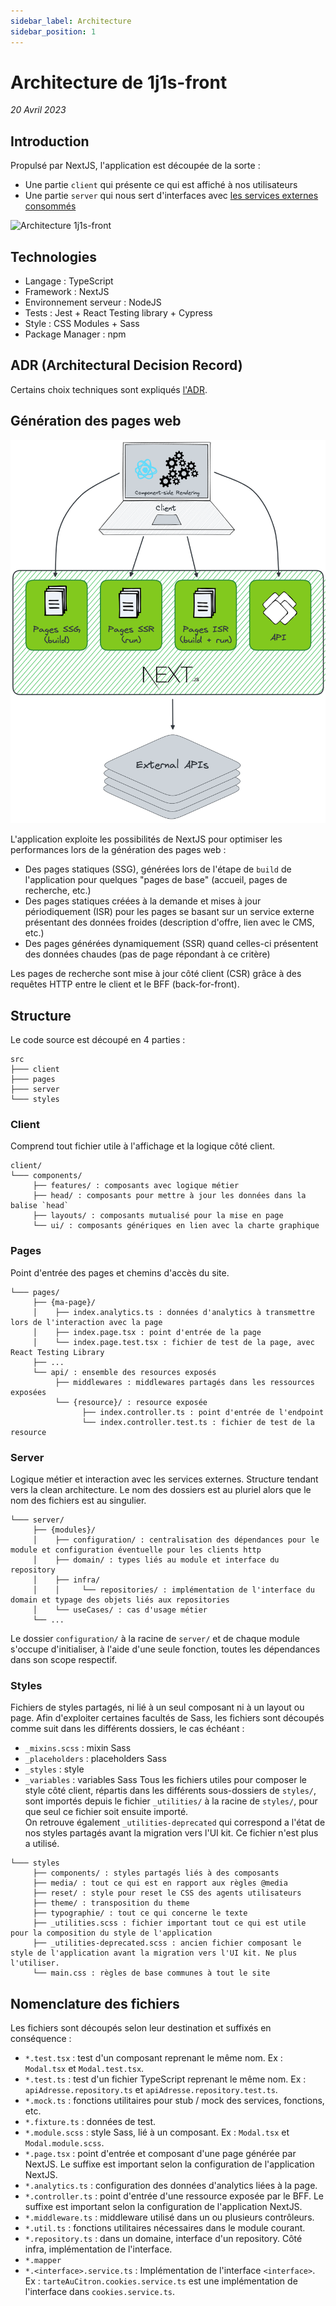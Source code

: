 ```yaml
---
sidebar_label: Architecture
sidebar_position: 1
---
```


# Architecture de 1j1s-front
_20 Avril 2023_

## Introduction

Propulsé par NextJS, l'application est découpée de la sorte :
- Une partie `client` qui présente ce qui est affiché à nos utilisateurs
- Une partie `server` qui nous sert d'interfaces avec [les services externes consommés](./ecosysteme#services-externes)

![Architecture 1j1s-front](../assets/1j1s-front-architecture.svg)


## Technologies

* Langage : TypeScript
* Framework : NextJS
* Environnement serveur : NodeJS
* Tests : Jest + React Testing library + Cypress
* Style : CSS Modules + Sass
* Package Manager : npm


## ADR (Architectural Decision Record)

Certains choix techniques sont expliqués [l'ADR](../ADR).


## Génération des pages web

![Génération des pages web](../assets/1j1s-front-generation-pages.png)

L'application exploite les possibilités de NextJS pour optimiser les performances lors de la génération des pages web :
- Des pages statiques (SSG), générées lors de l'étape de `build` de l'application pour quelques "pages de base" (accueil, pages de recherche, etc.)
- Des pages statiques créées à la demande et mises à jour périodiquement (ISR) pour les pages se basant sur un service externe présentant des données froides (description d'offre, lien avec le CMS, etc.)
- Des pages générées dynamiquement (SSR) quand celles-ci présentent des données chaudes (pas de page répondant à ce critère)

Les pages de recherche sont mise à jour côté client (CSR) grâce à des requêtes HTTP entre le client et le BFF (back-for-front).


## Structure

Le code source est découpé en 4 parties :
```
src
├─── client
├─── pages
├─── server
└─── styles
```

### Client

Comprend tout fichier utile à l'affichage et la logique côté client.

```
client/
└─── components/
     ├── features/ : composants avec logique métier
     ├── head/ : composants pour mettre à jour les données dans la balise `head`
     ├── layouts/ : composants mutualisé pour la mise en page
     └── ui/ : composants génériques en lien avec la charte graphique
```


### Pages

Point d'entrée des pages et chemins d'accès du site.

```
└─── pages/
     ├── {ma-page}/
     │    ├── index.analytics.ts : données d'analytics à transmettre lors de l'interaction avec la page
     │    ├── index.page.tsx : point d'entrée de la page
     │    └── index.page.test.tsx : fichier de test de la page, avec React Testing Library
     ├── ...
     └── api/ : ensemble des resources exposés
          ├── middlewares : middlewares partagés dans les ressources exposées
          └── {resource}/ : resource exposée
                ├── index.controller.ts : point d'entrée de l'endpoint
                └── index.controller.test.ts : fichier de test de la resource
```

### Server

Logique métier et interaction avec les services externes. Structure tendant vers la clean architecture.
Le nom des dossiers est au pluriel alors que le nom des fichiers est au singulier.

```
└─── server/
     ├── {modules}/
     │    ├── configuration/ : centralisation des dépendances pour le module et configuration éventuelle pour les clients http 
     │    ├── domain/ : types liés au module et interface du repository
     │    ├── infra/
     │    │     └── repositories/ : implémentation de l'interface du domain et typage des objets liés aux repositories
     │    └── useCases/ : cas d'usage métier
     └── ...
```

Le dossier `configuration/` à la racine de `server/` et de chaque module s'occupe d'initialiser, à l'aide d'une seule fonction, toutes les dépendances dans son scope respectif.


### Styles

Fichiers de styles partagés, ni lié à un seul composant ni à un layout ou page. Afin d'exploiter certaines facultés de Sass, les fichiers sont découpés comme suit dans les différents dossiers, le cas échéant :
* `_mixins.scss` : mixin Sass
* `_placeholders` : placeholders Sass
* `_styles` : style
* `_variables` : variables Sass
Tous les fichiers utiles pour composer le style côté client, répartis dans les différents sous-dossiers de `styles/`, sont importés depuis le fichier `_utilities/` à la racine de `styles/`, pour que seul ce fichier soit ensuite importé.   
On retrouve également `_utilities-deprecated` qui correspond a l'état de nos styles partagés avant la migration vers l'UI kit. Ce fichier n'est plus a utilisé.

```
└─── styles
     ├── components/ : styles partagés liés à des composants
     ├── media/ : tout ce qui est en rapport aux règles @media
     ├── reset/ : style pour reset le CSS des agents utilisateurs
     ├── theme/ : transposition du theme
     ├── typographie/ : tout ce qui concerne le texte
     ├── _utilities.scss : fichier important tout ce qui est utile pour la composition du style de l'application
     ├── _utilities-deprecated.scss : ancien fichier composant le style de l'application avant la migration vers l'UI kit. Ne plus l'utiliser.
     └── main.css : règles de base communes à tout le site
```


## Nomenclature des fichiers

Les fichiers sont découpés selon leur destination et suffixés en conséquence :
* `*.test.tsx` : test d'un composant reprenant le même nom. Ex : `Modal.tsx` et `Modal.test.tsx`.
* `*.test.ts` : test d'un fichier TypeScript reprenant le même nom. Ex : `apiAdresse.repository.ts` et `apiAdresse.repository.test.ts`. 
* `*.mock.ts` : fonctions utilitaires pour stub / mock des services, fonctions, etc.
* `*.fixture.ts` : données de test.
* `*.module.scss` : style Sass, lié à un composant. Ex : `Modal.tsx` et `Modal.module.scss`.
* `*.page.tsx` : point d'entrée et composant d'une page générée par NextJS. Le suffixe est important selon la configuration de l'application NextJS.
* `*.analytics.ts` : configuration des données d'analytics liées à la page.
* `*.controller.ts` : point d'entrée d'une ressource exposée par le BFF. Le suffixe est important selon la configuration de l'application NextJS.
* `*.middleware.ts` : middleware utilisé dans un ou plusieurs contrôleurs.
* `*.util.ts` : fonctions utilitaires nécessaires dans le module courant.
* `*.repository.ts` : dans un domaine, interface d'un repository. Côté infra, implémentation de l'interface.
* `*.mapper`
* `*.<interface>.service.ts` : Implémentation de l'interface `<interface>`. Ex : `tarteAuCitron.cookies.service.ts` est une implémentation de l'interface dans `cookies.service.ts`.